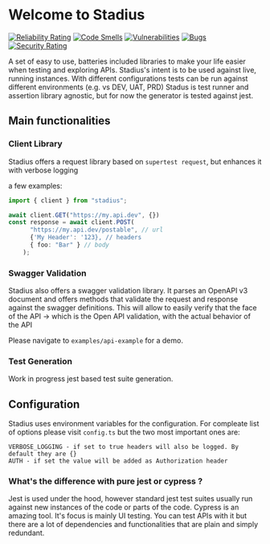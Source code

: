 # Welcome to Stadius

[![Reliability Rating](https://sonarcloud.io/api/project_badges/measure?project=Sprinting-Software_preman&metric=reliability_rating)](https://sonarcloud.io/summary/new_code?id=Sprinting-Software_preman)
[![Code Smells](https://sonarcloud.io/api/project_badges/measure?project=Sprinting-Software_preman&metric=code_smells)](https://sonarcloud.io/summary/new_code?id=Sprinting-Software_preman)
[![Vulnerabilities](https://sonarcloud.io/api/project_badges/measure?project=Sprinting-Software_preman&metric=vulnerabilities)](https://sonarcloud.io/summary/new_code?id=Sprinting-Software_preman)
[![Bugs](https://sonarcloud.io/api/project_badges/measure?project=Sprinting-Software_preman&metric=bugs)](https://sonarcloud.io/summary/new_code?id=Sprinting-Software_preman)
[![Security Rating](https://sonarcloud.io/api/project_badges/measure?project=Sprinting-Software_preman&metric=security_rating)](https://sonarcloud.io/summary/new_code?id=Sprinting-Software_preman)


A set of easy to use, batteries included libraries to make your life easier when testing and exploring APIs.
Stadius's intent is to be used against live, running instances.
With different configurations tests can be run against different environments (e.g. vs DEV, UAT, PRD)
Stadus is test runner and assertion library agnostic, but for now the generator is tested against jest.

## Main functionalities

### Client Library

Stadius offers a request library based on ```supertest request```, but enhances it with verbose logging

a few examples:
```typescript
import { client } from "stadius";

await client.GET("https://my.api.dev", {})
const response = await client.POST(
      "https://my.api.dev/postable", // url
      {'My Header': '123}, // headers
      { foo: "Bar" } // body
    );

```

### Swagger Validation

Stadius also offers a swagger validation library.
It parses an OpenAPI v3 document and offers methods that validate the request and response against the swagger definitions.
This will allow to easily verify that the face of the API -> which is the Open API validation, with the actual behavior of the API 

Please navigate to ```examples/api-example``` for a demo.

### Test Generation
Work in progress jest based test suite generation.

## Configuration
Stadius uses environment variables for the configuration.
For compleate list of options please visit ```config.ts``` but the two most important ones are:
```
VERBOSE_LOGGING - if set to true headers will also be logged. By default they are {}
AUTH - if set the value will be added as Authorization header
```


### What's the difference with pure jest or cypress ?

Jest is used under the hood, however standard jest test suites usually run against new instances of the code or parts of the code.
Cypress is an amazing tool. It's focus is mainly UI testing. You can test APIs with it but there are a lot of dependencies and functionalities that are plain and simply redundant.

